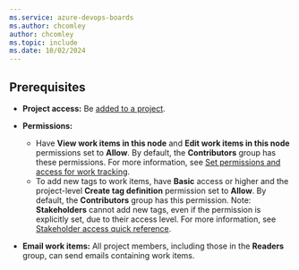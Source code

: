 ```yaml
---
ms.service: azure-devops-boards
ms.author: chcomley
author: chcomley
ms.topic: include
ms.date: 10/02/2024
---
```


## Prerequisites

- **Project access:** Be [added to a project](../../organizations/security/add-users-team-project.md).

- **Permissions:**
  - Have **View work items in this node** and **Edit work items in this node** permissions set to **Allow**. By default, the **Contributors** group has these permissions. For more information, see [Set permissions and access for work tracking](../../organizations/security/set-permissions-access-work-tracking.md).
  - To add new tags to work items, have **Basic** access or higher and the project-level **Create tag definition** permission set to **Allow**. By default, the **Contributors** group has this permission. Note: **Stakeholders** cannot add new tags, even if the permission is explicitly set, due to their access level. For more information, see [Stakeholder access quick reference](../../organizations/security/stakeholder-access.md).

- **Email work items:** All project members, including those in the **Readers** group, can send emails containing work items.

